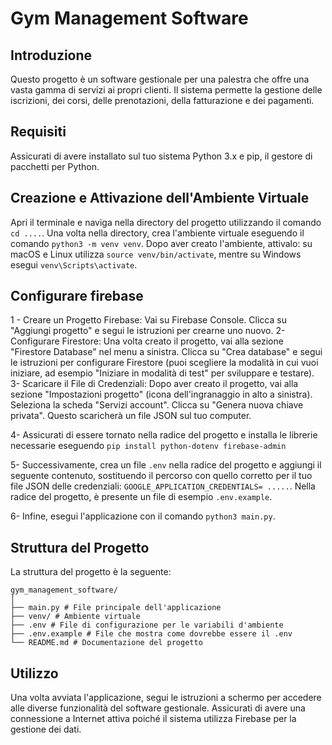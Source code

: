 # Gym Management Software

## Introduzione
Questo progetto è un software gestionale per una palestra che offre una vasta gamma di servizi ai propri clienti. Il sistema permette la gestione delle iscrizioni, dei corsi, delle prenotazioni, della fatturazione e dei pagamenti.

## Requisiti
Assicurati di avere installato sul tuo sistema Python 3.x e pip, il gestore di pacchetti per Python.

## Creazione e Attivazione dell'Ambiente Virtuale
Apri il terminale e naviga nella directory del progetto utilizzando il comando `cd ....`. Una volta nella directory, crea l'ambiente virtuale eseguendo il comando `python3 -m venv venv`. Dopo aver creato l'ambiente, attivalo: su macOS e Linux utilizza `source venv/bin/activate`, mentre su Windows esegui `venv\Scripts\activate`. 

## Configurare firebase

1 - Creare un Progetto Firebase:
        Vai su Firebase Console.
        Clicca su "Aggiungi progetto" e segui le istruzioni per crearne uno nuovo.
2- Configurare Firestore:
        Una volta creato il progetto, vai alla sezione "Firestore Database" nel menu a sinistra.
        Clicca su "Crea database" e segui le istruzioni per configurare Firestore (puoi scegliere 
        la modalità in cui vuoi iniziare, ad esempio "Iniziare in modalità di test" per sviluppare e testare).
3- Scaricare il File di Credenziali:
        Dopo aver creato il progetto, vai alla sezione "Impostazioni progetto" (icona dell'ingranaggio in alto 
        a sinistra).
        Seleziona la scheda "Servizi account".
        Clicca su "Genera nuova chiave privata". Questo scaricherà un file JSON sul tuo computer.

4- Assicurati di essere tornato nella radice del progetto e installa le librerie necessarie eseguendo 
    `pip install python-dotenv firebase-admin`

5- Successivamente, crea un file `.env` nella radice del progetto e aggiungi il seguente contenuto, sostituendo il percorso con quello corretto per il tuo file JSON delle credenziali: `GOOGLE_APPLICATION_CREDENTIALS= .....`. 
Nella radice del progetto, è presente un file di esempio `.env.example`.

6- Infine, esegui l'applicazione con il comando `python3 main.py`.

## Struttura del Progetto
La struttura del progetto è la seguente:

    gym_management_software/    
    │ 
    ├── main.py # File principale dell'applicazione 
    ├── venv/ # Ambiente virtuale
    ├── .env # File di configurazione per le variabili d'ambiente 
    ├── .env.example # File che mostra come dovrebbe essere il .env 
    └── README.md # Documentazione del progetto

## Utilizzo
Una volta avviata l'applicazione, segui le istruzioni a schermo per accedere alle diverse funzionalità del software gestionale. Assicurati di avere una connessione a Internet attiva poiché il sistema utilizza Firebase per la gestione dei dati.